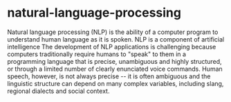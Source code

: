 # natural-language-processing
Natural language processing (NLP) is the ability of a computer program to understand human language as it is spoken. 
NLP is a component of artificial intelligence The development of NLP applications is challenging because computers traditionally require humans to "speak" 
to them in a programming language that is precise, unambiguous and highly structured, or through a limited number of clearly enunciated voice commands. 
Human speech, however, is not always precise -- it is often ambiguous and the linguistic structure can depend on many complex variables, including slang, regional dialects and social context.
